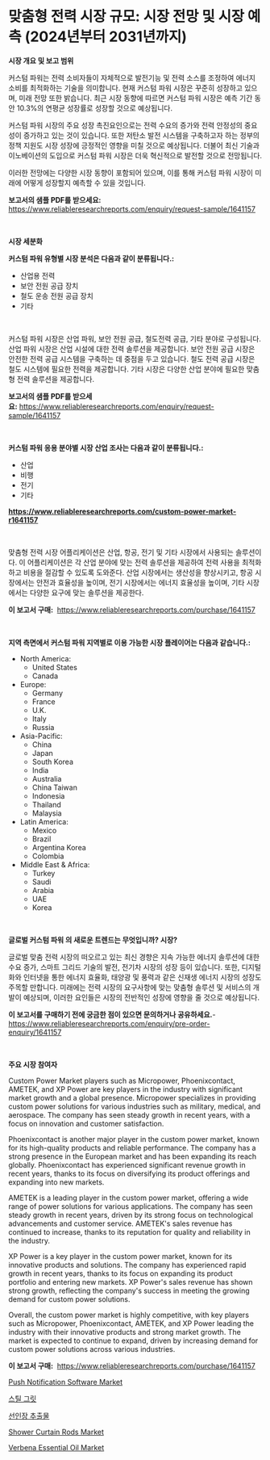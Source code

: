 <p><h1>맞춤형 전력 시장 규모: 시장 전망 및 시장 예측 (2024년부터 2031년까지)</h1></p><p><strong>시장 개요 및 보고 범위</strong></p>
<p><p>커스텀 파워는 전력 소비자들이 자체적으로 발전기능 및 전력 소스를 조정하여 에너지 소비를 최적화하는 기술을 의미합니다. 현재 커스텀 파워 시장은 꾸준히 성장하고 있으며, 미래 전망 또한 밝습니다. 최근 시장 동향에 따르면 커스텀 파워 시장은 예측 기간 동안 10.3%의 연평균 성장률로 성장할 것으로 예상됩니다. </p><p>커스텀 파워 시장의 주요 성장 촉진요인으로는 전력 수요의 증가와 전력 안정성의 중요성이 증가하고 있는 것이 있습니다. 또한 저탄소 발전 시스템을 구축하고자 하는 정부의 정책 지원도 시장 성장에 긍정적인 영향을 미칠 것으로 예상됩니다. 더불어 최신 기술과 이노베이션의 도입으로 커스텀 파워 시장은 더욱 혁신적으로 발전할 것으로 전망됩니다.</p><p>이러한 전망에는 다양한 시장 동향이 포함되어 있으며, 이를 통해 커스텀 파워 시장이 미래에 어떻게 성장할지 예측할 수 있을 것입니다.</p></p>
<p><strong>보고서의 샘플 PDF를 받으세요:</strong> <a href="https://www.reliableresearchreports.com/enquiry/request-sample/1641157">https://www.reliableresearchreports.com/enquiry/request-sample/1641157</a></p>
<p>&nbsp;</p>
<p><strong>시장 세분화</strong></p>
<p><strong>커스텀 파워 유형별 시장 분석은 다음과 같이 분류됩니다.:</strong></p>
<p><ul><li>산업용 전력</li><li>보안 전원 공급 장치</li><li>철도 운송 전원 공급 장치</li><li>기타</li></ul></p>
<p>&nbsp;</p>
<p><p>커스텀 파워 시장은 산업 파워, 보안 전원 공급, 철도전력 공급, 기타 분야로 구성됩니다. 산업 파워 시장은 산업 시설에 대한 전력 솔루션을 제공합니다. 보안 전원 공급 시장은 안전한 전력 공급 시스템을 구축하는 데 중점을 두고 있습니다. 철도 전력 공급 시장은 철도 시스템에 필요한 전력을 제공합니다. 기타 시장은 다양한 산업 분야에 필요한 맞춤형 전력 솔루션을 제공합니다.</p></p>
<p><strong>보고서의 샘플 PDF를 받으세요:</strong>&nbsp;<a href="https://www.reliableresearchreports.com/enquiry/request-sample/1641157">https://www.reliableresearchreports.com/enquiry/request-sample/1641157</a></p>
<p>&nbsp;</p>
<p><strong> 커스텀 파워 응용 분야별 시장 산업 조사는 다음과 같이 분류됩니다.:</strong></p>
<p><ul><li>산업</li><li>비행</li><li>전기</li><li>기타</li></ul></p>
<p><strong><a href="https://www.reliableresearchreports.com/custom-power-market-r1641157">https://www.reliableresearchreports.com/custom-power-market-r1641157</a></strong></p>
<p>&nbsp;</p>
<p><p>맞춤형 전력 시장 어플리케이션은 산업, 항공, 전기 및 기타 시장에서 사용되는 솔루션이다. 이 어플리케이션은 각 산업 분야에 맞는 전력 솔루션을 제공하여 전력 사용을 최적화하고 비용을 절감할 수 있도록 도와준다. 산업 시장에서는 생산성을 향상시키고, 항공 시장에서는 안전과 효율성을 높이며, 전기 시장에서는 에너지 효율성을 높이며, 기타 시장에서는 다양한 요구에 맞는 솔루션을 제공한다.</p></p>
<p><strong>이 보고서 구매:</strong>&nbsp; <a href="https://www.reliableresearchreports.com/purchase/1641157">https://www.reliableresearchreports.com/purchase/1641157</a></p>
<p>&nbsp;</p>
<p><strong>지역 측면에서 커스텀 파워 지역별로 이용 가능한 시장 플레이어는 다음과 같습니다.:</strong></p>
<p><ul>
    <li>
        North America:
        <ul>
            <li>United States</li>
            <li>Canada</li>
        </ul>
    </li>
    <li>
        Europe:
        <ul>
            <li>Germany</li>
            <li>France</li>
            <li>U.K.</li>
            <li>Italy</li>
            <li>Russia</li>
        </ul>
    </li>
    <li>
        Asia-Pacific:
        <ul>
            <li>China</li>
            <li>Japan</li>
            <li>South Korea</li>
            <li>India</li>
            <li>Australia</li>
            <li>China Taiwan</li>
            <li>Indonesia</li>
            <li>Thailand</li>
            <li>Malaysia</li>
        </ul>
    </li>
    <li>
        Latin America:
        <ul>
            <li>Mexico</li>
            <li>Brazil</li>
            <li>Argentina Korea</li>
            <li>Colombia</li>
        </ul>
    </li>
    <li>
        Middle East & Africa:
        <ul>
            <li>Turkey</li>
            <li>Saudi</li>
            <li>Arabia</li>
            <li>UAE</li>
            <li>Korea</li>
        </ul>
    </li>
    </ul></p>
<p>&nbsp;</p>
<p><strong>글로벌 커스텀 파워 의 새로운 트렌드는 무엇입니까? 시장?</strong></p>
<p><p>글로벌 맞춤 전력 시장의 떠오르고 있는 최신 경향은 지속 가능한 에너지 솔루션에 대한 수요 증가, 스마트 그리드 기술의 발전, 전기차 시장의 성장 등이 있습니다. 또한, 디지털화와 인터넷을 통한 에너지 효율화, 태양광 및 풍력과 같은 신재생 에너지 시장의 성장도 주목할 만합니다. 미래에는 전력 시장의 요구사항에 맞는 맞춤형 솔루션 및 서비스의 개발이 예상되며, 이러한 요인들은 시장의 전반적인 성장에 영향을 줄 것으로 예상됩니다.</p></p>
<p><strong>이 보고서를 구매하기 전에 궁금한 점이 있으면 문의하거나 공유하세요.</strong>- <a href="https://www.reliableresearchreports.com/enquiry/pre-order-enquiry/1641157">https://www.reliableresearchreports.com/enquiry/pre-order-enquiry/1641157</a></p>
<p>&nbsp;</p>
<p><strong>주요 시장 참여자</strong></p>
<p><p>Custom Power Market players such as Micropower, Phoenixcontact, AMETEK, and XP Power are key players in the industry with significant market growth and a global presence. Micropower specializes in providing custom power solutions for various industries such as military, medical, and aerospace. The company has seen steady growth in recent years, with a focus on innovation and customer satisfaction.</p><p>Phoenixcontact is another major player in the custom power market, known for its high-quality products and reliable performance. The company has a strong presence in the European market and has been expanding its reach globally. Phoenixcontact has experienced significant revenue growth in recent years, thanks to its focus on diversifying its product offerings and expanding into new markets.</p><p>AMETEK is a leading player in the custom power market, offering a wide range of power solutions for various applications. The company has seen steady growth in recent years, driven by its strong focus on technological advancements and customer service. AMETEK's sales revenue has continued to increase, thanks to its reputation for quality and reliability in the industry.</p><p>XP Power is a key player in the custom power market, known for its innovative products and solutions. The company has experienced rapid growth in recent years, thanks to its focus on expanding its product portfolio and entering new markets. XP Power's sales revenue has shown strong growth, reflecting the company's success in meeting the growing demand for custom power solutions.</p><p>Overall, the custom power market is highly competitive, with key players such as Micropower, Phoenixcontact, AMETEK, and XP Power leading the industry with their innovative products and strong market growth. The market is expected to continue to expand, driven by increasing demand for custom power solutions across various industries.</p></p>
<p><strong>이 보고서 구매:</strong>&nbsp;&nbsp;<a href="https://www.reliableresearchreports.com/purchase/1641157">https://www.reliableresearchreports.com/purchase/1641157</a></p>
<p><p><a href="https://www.linkedin.com/pulse/push-notification-software-market-comprehensive-assessment-27gtc">Push Notification Software Market</a></p><p><a href="https://github.com/Howaoole34545/Market-Research-Report-List-1/blob/main/509271963937.md">스틸 그릿</a></p><p><a href="https://github.com/JackieFauhey9089475/Market-Research-Report-List-1/blob/main/516227763938.md">선인장 추출물</a></p><p><a href="https://issuu.com/reportprime-2/docs/shower-curtain-rods-market-size-2030.pptx">Shower Curtain Rods Market</a></p><p><a href="https://www.linkedin.com/pulse/verbena-essential-oil-market-furnishes-information-share-wfjhc">Verbena Essential Oil Market</a></p></p>